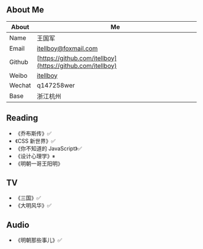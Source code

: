 ## About Me

| About  | Me                                                              |
| ------ | --------------------------------------------------------------- |
| Name   | 王国军                                                          |
| Email  | <a href="mailto: itellboy@foxmail.com">itellboy@foxmail.com</a> |
| Github | [https://github.com/itellboy](https://github.com/itellboy)      |
| Weibo  | [itellboy](https://m.weibo.cn/u/3832442772)                     |
| Wechat | q147258wer                                                      |
| Base   | 浙江杭州                                                        |

## Reading

- 《乔布斯传》✅
- 《CSS 新世界》✅
- 《你不知道的 JavaScript》✅
- 《设计心理学》⏸
- 《明朝一哥王阳明》

## TV

- 《三国》✅
- 《大明风华》✅

## Audio

- 《明朝那些事儿》✅